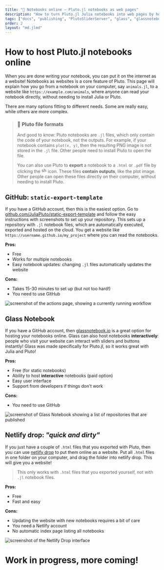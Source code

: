 ```yaml
---
title: "📕 Notebooks online – Pluto.jl notebooks as web pages"
description: "How to turn Pluto.jl Julia notebooks into web pages by hosting them on a website. How to make them interactive with PlutoSliderServer."
tags: ["docs", "publishing", "PlutoSliderServer", "glass", "glassnotebook", "github", "hosting", "web", "export", "html", "netlify"]
order: 2
layout: "md.jlmd"
---
```


# How to host Pluto.jl notebooks online

When you are done writing your notebook, you can put it on the internet as a website! Notebooks as websites is a core feature of Pluto. This page will explain how you go from a notebook on your computer, say `animals.jl`, to a website like `https://example.com/animals`, where anyone can read your notebook directly, without needing to install Julia or Pluto.

There are many options fitting to different needs. Some are really easy, while others are more complex.

> ### 📎 Pluto file formats
> And good to know: Pluto notebooks are `.jl` files, which only contain the code of your notebook, not the outputs. For example, if your notebook contains `plot(x, y)`, then the resulting PNG image is not stored in the `.jl` file. Other people need to install Pluto to open the file.
> 
> You can also use Pluto to **export** a notebook to a `.html` or `.pdf` file by clicking the <img src="https://cdn.jsdelivr.net/gh/ionic-team/ionicons@5.5.1/src/svg/share-outline.svg" alt="share" width=17px style="filter: var(--image-filters);"> icon. These files **contain outputs**, like the plot image. Other people can open these files directly on their computer, without needing to install Pluto.

## GitHub: `static-export-template`
If you have a GitHub account, then this is the easiest option. Go to [github.com/JuliaPluto/static-export-template](https://github.com/JuliaPluto/static-export-template) and follow the easy instructions with screenshots to set up your repository. This sets up a repository with `.jl` notebook files, which are automatically executed, exported and hosted on the cloud. You get a website like `https://username.github.io/my_project` where you can read the notebooks.

**Pros:**
- Free
- Works for multiple notebooks
- Easy notebook updates: changing `.jl` files automatically updates the website

**Cons:**
- Takes 15-30 minutes to set up (but not too hard!)
- You need to use GitHub

![screenshot of the actions page, showing a currently running workflow](https://user-images.githubusercontent.com/6933510/103711844-978b5600-4fb8-11eb-8b1b-1e5bdacc1c85.png)

## Glass Notebook
If you have a GitHub account, then [glassnotebook.io](https://glassnotebook.io/) is a great option for hosting your notebooks online. Glass can also host notebooks **interactively**: people who visit your website can interact with sliders and buttons instantly! Glass was made specifically for Pluto.jl, so it works great with Julia and Pluto!

**Pros:**
- Free (for static notebooks)
- Ability to host **interactive** notebooks (paid option)
- Easy user interface
- Support from developers if things don't work

**Cons:**
- You need to use GitHub

![screenshot of Glass Notebook showing a list of repositories that are published](https://github.com/fonsp/Pluto.jl/assets/6933510/bb447901-2747-4b8a-9e91-af8e36a0c91e)

## Netlify drop: *"quick and dirty"*
If you just have a couple of `.html` files that you exported with Pluto, then you can use [netlify drop](https://app.netlify.com/drop) to put them online as a website. Put all `.html` files in one folder on your computer, and drag the folder into netlify drop. This will give you a website!

> This only works with `.html` files that you exported yourself, not with `.jl` notebook files.

**Pros:**
- Free
- Fast and easy

**Cons:**
- Updating the website with new notebooks requires a bit of care
- You need a Netlify account
- No automatic index page listing all notebooks


![screenshot of the Netlify Drop interface](https://github.com/fonsp/Pluto.jl/assets/6933510/ca2f1797-9fef-4991-b3b3-ff60b99b9191)






# Work in progress, more coming!